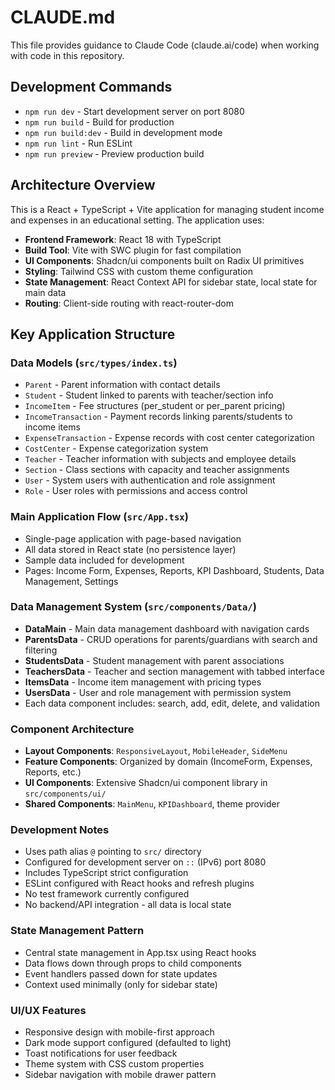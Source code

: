 # CLAUDE.md

This file provides guidance to Claude Code (claude.ai/code) when working with code in this repository.

## Development Commands

- `npm run dev` - Start development server on port 8080
- `npm run build` - Build for production
- `npm run build:dev` - Build in development mode
- `npm run lint` - Run ESLint
- `npm run preview` - Preview production build

## Architecture Overview

This is a React + TypeScript + Vite application for managing student income and expenses in an educational setting. The application uses:

- **Frontend Framework**: React 18 with TypeScript
- **Build Tool**: Vite with SWC plugin for fast compilation
- **UI Components**: Shadcn/ui components built on Radix UI primitives
- **Styling**: Tailwind CSS with custom theme configuration
- **State Management**: React Context API for sidebar state, local state for main data
- **Routing**: Client-side routing with react-router-dom

## Key Application Structure

### Data Models (`src/types/index.ts`)
- `Parent` - Parent information with contact details
- `Student` - Student linked to parents with teacher/section info
- `IncomeItem` - Fee structures (per_student or per_parent pricing)
- `IncomeTransaction` - Payment records linking parents/students to income items
- `ExpenseTransaction` - Expense records with cost center categorization
- `CostCenter` - Expense categorization system
- `Teacher` - Teacher information with subjects and employee details
- `Section` - Class sections with capacity and teacher assignments
- `User` - System users with authentication and role assignment
- `Role` - User roles with permissions and access control

### Main Application Flow (`src/App.tsx`)
- Single-page application with page-based navigation
- All data stored in React state (no persistence layer)
- Sample data included for development
- Pages: Income Form, Expenses, Reports, KPI Dashboard, Students, Data Management, Settings

### Data Management System (`src/components/Data/`)
- **DataMain** - Main data management dashboard with navigation cards
- **ParentsData** - CRUD operations for parents/guardians with search and filtering
- **StudentsData** - Student management with parent associations
- **TeachersData** - Teacher and section management with tabbed interface
- **ItemsData** - Income item management with pricing types
- **UsersData** - User and role management with permission system
- Each data component includes: search, add, edit, delete, and validation

### Component Architecture
- **Layout Components**: `ResponsiveLayout`, `MobileHeader`, `SideMenu`
- **Feature Components**: Organized by domain (IncomeForm, Expenses, Reports, etc.)
- **UI Components**: Extensive Shadcn/ui component library in `src/components/ui/`
- **Shared Components**: `MainMenu`, `KPIDashboard`, theme provider

### Development Notes
- Uses path alias `@` pointing to `src/` directory
- Configured for development server on `::` (IPv6) port 8080
- Includes TypeScript strict configuration
- ESLint configured with React hooks and refresh plugins
- No test framework currently configured
- No backend/API integration - all data is local state

### State Management Pattern
- Central state management in App.tsx using React hooks
- Data flows down through props to child components
- Event handlers passed down for state updates
- Context used minimally (only for sidebar state)

### UI/UX Features
- Responsive design with mobile-first approach
- Dark mode support configured (defaulted to light)
- Toast notifications for user feedback
- Theme system with CSS custom properties
- Sidebar navigation with mobile drawer pattern